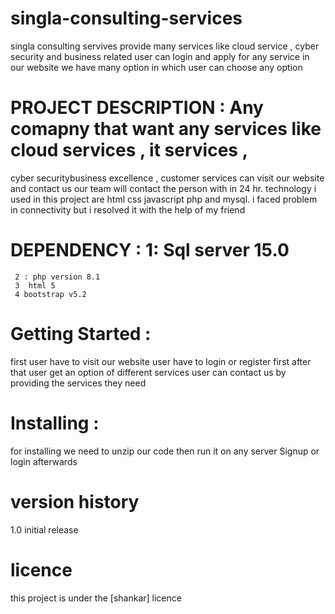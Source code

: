 # singla-consulting-services
singla consulting servives provide many services like cloud service , cyber security and business related user can login and apply for any service
in our website we have many option in which user can choose any option
# PROJECT DESCRIPTION : Any comapny that want any services like cloud services , it services ,
 cyber securitybusiness excellence , customer services can visit our website and contact us our team will contact
 the person with in 24 hr. technology i used in this project are html css javascript php and mysql. i faced problem 
 in connectivity but i resolved it with the help of my friend 
 
 # DEPENDENCY :  1: Sql server 15.0
     2 : php version 8.1
     3  html 5 
     4 bootstrap v5.2
# Getting Started :
 first user have to visit our website
 user have to login or register first
 after that user get an option of different services
 user can contact us by providing the services they need
# Installing :
  for installing we need to unzip our code then run it on any server
  Signup or login afterwards
# version history
1.0 initial release
# licence
this project is under the [shankar] licence
  

